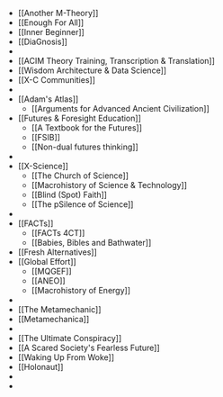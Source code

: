 - [[Another M-Theory]]
- [[Enough For All]]
- [[Inner Beginner]]
- [[DiaGnosis]]
-
- [[ACIM Theory Training, Transcription & Translation]]
- [[Wisdom Architecture & Data Science]]
- [[X-C Communities]]
-
- [[Adam's Atlas]]
	- [[Arguments for Advanced Ancient Civilization]]
- [[Futures & Foresight Education]]
	- [[A Textbook for the Futures]]
	- [[FSIB]]
	- [[Non-dual futures thinking]]
-
- [[X-Science]]
	- [[The Church of Science]]
	- [[Macrohistory of Science & Technology]]
	- [[Blind (Spot) Faith]]
	- [[The pSilence of Science]]
-
- [[FACTs]]
	- [[FACTs 4CT]]
	- [[Babies, Bibles and Bathwater]]
- [[Fresh Alternatives]]
- [[Global Effort]]
	- [[MQGEF]]
	- [[ANEO]]
	- [[Macrohistory of Energy]]
-
- [[The Metamechanic]]
- [[Metamechanica]]
-
- [[The Ultimate Conspiracy]]
- [[A Scared Society's Fearless Future]]
- [[Waking Up From Woke]]
- [[Holonaut]]
-
-